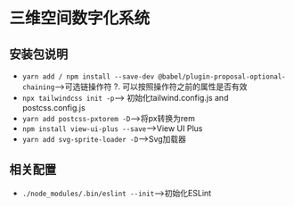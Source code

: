 # 三维空间数字化系统

## 安装包说明
- `yarn add / npm install --save-dev @babel/plugin-proposal-optional-chaining`-->可选链操作符 ?. 可以按照操作符之前的属性是否有效
- `npx tailwindcss init -p`--> 初始化tailwind.config.js and postcss.config.js
- `yarn add postcss-pxtorem -D`-->将px转换为rem
- `npm install view-ui-plus --save`-->View UI Plus
- `yarn add svg-sprite-loader -D`-->Svg加载器

## 相关配置
- `./node_modules/.bin/eslint --init`-->初始化ESLint